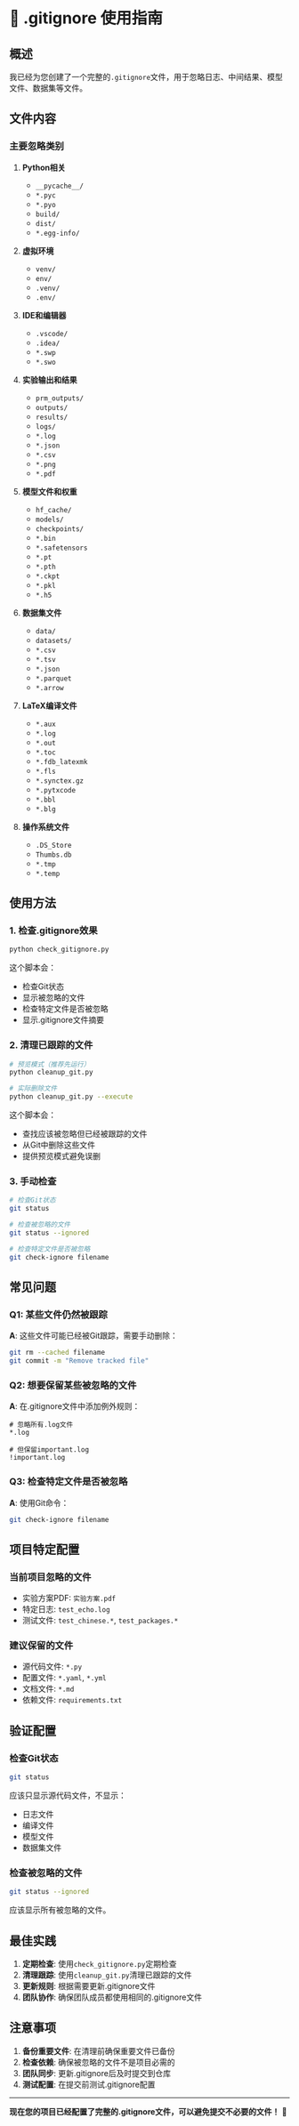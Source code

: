 # 📁 .gitignore 使用指南

## 概述

我已经为您创建了一个完整的`.gitignore`文件，用于忽略日志、中间结果、模型文件、数据集等文件。

## 文件内容

### 主要忽略类别

1. **Python相关**
   - `__pycache__/`
   - `*.pyc`
   - `*.pyo`
   - `build/`
   - `dist/`
   - `*.egg-info/`

2. **虚拟环境**
   - `venv/`
   - `env/`
   - `.venv/`
   - `.env/`

3. **IDE和编辑器**
   - `.vscode/`
   - `.idea/`
   - `*.swp`
   - `*.swo`

4. **实验输出和结果**
   - `prm_outputs/`
   - `outputs/`
   - `results/`
   - `logs/`
   - `*.log`
   - `*.json`
   - `*.csv`
   - `*.png`
   - `*.pdf`

5. **模型文件和权重**
   - `hf_cache/`
   - `models/`
   - `checkpoints/`
   - `*.bin`
   - `*.safetensors`
   - `*.pt`
   - `*.pth`
   - `*.ckpt`
   - `*.pkl`
   - `*.h5`

6. **数据集文件**
   - `data/`
   - `datasets/`
   - `*.csv`
   - `*.tsv`
   - `*.json`
   - `*.parquet`
   - `*.arrow`

7. **LaTeX编译文件**
   - `*.aux`
   - `*.log`
   - `*.out`
   - `*.toc`
   - `*.fdb_latexmk`
   - `*.fls`
   - `*.synctex.gz`
   - `*.pytxcode`
   - `*.bbl`
   - `*.blg`

8. **操作系统文件**
   - `.DS_Store`
   - `Thumbs.db`
   - `*.tmp`
   - `*.temp`

## 使用方法

### 1. 检查.gitignore效果

```bash
python check_gitignore.py
```

这个脚本会：
- 检查Git状态
- 显示被忽略的文件
- 检查特定文件是否被忽略
- 显示.gitignore文件摘要

### 2. 清理已跟踪的文件

```bash
# 预览模式（推荐先运行）
python cleanup_git.py

# 实际删除文件
python cleanup_git.py --execute
```

这个脚本会：
- 查找应该被忽略但已经被跟踪的文件
- 从Git中删除这些文件
- 提供预览模式避免误删

### 3. 手动检查

```bash
# 检查Git状态
git status

# 检查被忽略的文件
git status --ignored

# 检查特定文件是否被忽略
git check-ignore filename
```

## 常见问题

### Q1: 某些文件仍然被跟踪
**A**: 这些文件可能已经被Git跟踪，需要手动删除：
```bash
git rm --cached filename
git commit -m "Remove tracked file"
```

### Q2: 想要保留某些被忽略的文件
**A**: 在.gitignore文件中添加例外规则：
```gitignore
# 忽略所有.log文件
*.log

# 但保留important.log
!important.log
```

### Q3: 检查特定文件是否被忽略
**A**: 使用Git命令：
```bash
git check-ignore filename
```

## 项目特定配置

### 当前项目忽略的文件
- 实验方案PDF: `实验方案.pdf`
- 特定日志: `test_echo.log`
- 测试文件: `test_chinese.*`, `test_packages.*`

### 建议保留的文件
- 源代码文件: `*.py`
- 配置文件: `*.yaml`, `*.yml`
- 文档文件: `*.md`
- 依赖文件: `requirements.txt`

## 验证配置

### 检查Git状态
```bash
git status
```

应该只显示源代码文件，不显示：
- 日志文件
- 编译文件
- 模型文件
- 数据集文件

### 检查被忽略的文件
```bash
git status --ignored
```

应该显示所有被忽略的文件。

## 最佳实践

1. **定期检查**: 使用`check_gitignore.py`定期检查
2. **清理跟踪**: 使用`cleanup_git.py`清理已跟踪的文件
3. **更新规则**: 根据需要更新.gitignore文件
4. **团队协作**: 确保团队成员都使用相同的.gitignore文件

## 注意事项

1. **备份重要文件**: 在清理前确保重要文件已备份
2. **检查依赖**: 确保被忽略的文件不是项目必需的
3. **团队同步**: 更新.gitignore后及时提交到仓库
4. **测试配置**: 在提交前测试.gitignore配置

---

**现在您的项目已经配置了完整的.gitignore文件，可以避免提交不必要的文件！** 🎉
